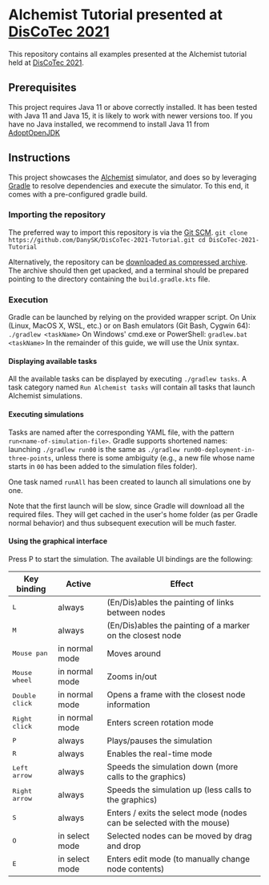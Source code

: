# Alchemist Tutorial presented at [DisCoTec 2021](https://www.discotec.org/2021/)

This repository contains all examples presented at the Alchemist tutorial 
held at [DisCoTec 2021](https://www.discotec.org/2021/).

## Prerequisites

This project requires Java 11 or above correctly installed. It has been tested with Java 11 and Java 15,
it is likely to work with newer versions too.
If you have no Java installed, we recommend to install Java 11 from [AdoptOpenJDK](https://adoptopenjdk.net/)

## Instructions

This project showcases the [Alchemist](https://github.com/AlchemistSimulator/Alchemist) simulator,
and does so by leveraging [Gradle](https://gradle.org) to resolve dependencies and execute the simulator.
To this end, it comes with a pre-configured gradle build.

### Importing the repository
The preferred way to import this repository is via the [Git SCM](https://git-scm.com/).
``
git clone https://github.com/DanySK/DisCoTec-2021-Tutorial.git
cd DisCoTec-2021-Tutorial
``

Alternatively,
the repository can be [downloaded as compressed archive](https://github.com/DanySK/DisCoTec-2021-Tutorial/archive/refs/heads/master.zip).
The archive should then get upacked, and a terminal should be prepared pointing to the directory containing the `build.gradle.kts` file.

### Execution

Gradle can be launched by relying on the provided wrapper script.
On Unix (Linux, MacOS X, WSL, etc.) or on Bash emulators (Git Bash, Cygwin 64):
``
./gradlew <taskName>
``
On Windows' cmd.exe or PowerShell:
``
gradlew.bat <taskName>
``
In the remainder of this guide, we will use the Unix syntax.

#### Displaying available tasks

All the available tasks can be displayed by executing `./gradlew tasks`.
A task category named `Run Alchemist tasks` will contain all tasks that launch Alchemist simulations.

#### Executing simulations

Tasks are named after the corresponding YAML file,
with the pattern `run<name-of-simulation-file>`.
Gradle supports shortened names: launching `./gradlew run00` is the same as `./gradlew run00-deployment-in-three-points`,
unless there is some ambiguity (e.g., a new file whose name starts in `00` has been added to the simulation files folder).

One task named `runAll` has been created to launch all simulations one by one.

Note that the first launch will be slow, since Gradle will download all the required files.
They will get cached in the user's home folder (as per Gradle normal behavior)
and thus subsequent execution will be much faster.

#### Using the graphical interface

Press <kb>P</kb> to start the simulation.
The available UI bindings are the following:

| Key binding             | Active         | Effect                                                                |
| ------------------------| -------------- | --------------------------------------------------------------------- |
| <kbd>L</kbd>            | always         | (En/Dis)ables the painting of links between nodes                     |
| <kbd>M</kbd>            | always         | (En/Dis)ables the painting of a marker on the closest node            |
| <kbd>Mouse pan</kbd>    | in normal mode | Moves around                                                          |
| <kbd>Mouse wheel</kbd>  | in normal mode | Zooms in/out                                                          |
| <kbd>Double click</kbd> | in normal mode | Opens a frame with the closest node information                       |
| <kbd>Right click</kbd>  | in normal mode | Enters screen rotation mode                                           |
| <kbd>P</kbd>            | always         | Plays/pauses the simulation                                           |
| <kbd>R</kbd>            | always         | Enables the real-time mode                                            |
| <kbd>Left arrow</kbd>   | always         | Speeds the simulation down (more calls to the graphics)               |
| <kbd>Right arrow</kbd>  | always         | Speeds the simulation up (less calls to the graphics)                 |
| <kbd>S</kbd>            | always         | Enters / exits the select mode (nodes can be selected with the mouse) |
| <kbd>O</kbd>            | in select mode | Selected nodes can be moved by drag and drop                          |
| <kbd>E</kbd>            | in select mode | Enters edit mode (to manually change node contents)                   |
